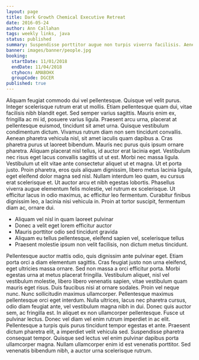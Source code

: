 ```yaml
---
layout: page
title: Dark Growth Chemical Executive Retreat
date: 2016-05-24
author: Ann Callahan
tags: weekly links, java
status: published
summary: Suspendisse porttitor augue non turpis viverra facilisis. Aenean semper a.
banner: images/banner/people.jpg
booking:
  startDate: 11/01/2018
  endDate: 11/04/2018
  ctyhocn: AMABOHX
  groupCode: DGCER
published: true
---
```

Aliquam feugiat commodo dui vel pellentesque. Quisque vel velit purus. Integer scelerisque rutrum erat ut mollis. Etiam pellentesque quam dui, vitae facilisis nibh blandit eget. Sed semper varius sagittis. Mauris enim ex, fringilla ac mi id, posuere varius ligula. Praesent arcu urna, placerat at pellentesque euismod, tincidunt sit amet urna. Quisque vestibulum condimentum dictum. Vivamus rutrum diam non sem tincidunt convallis. Aenean pharetra vehicula nisl, sit amet iaculis quam dapibus a.
Cras pharetra purus ut laoreet bibendum. Mauris nec purus quis ipsum ornare pharetra. Aliquam placerat nisl tellus, id auctor erat lacinia eget. Vestibulum nec risus eget lacus convallis sagittis ut ut est. Morbi nec massa ligula. Vestibulum ut elit vitae ante consectetur aliquet ut et magna. Ut et porta justo. Proin pharetra, eros quis aliquam dignissim, libero metus lacinia ligula, eget eleifend dolor magna sed nisl. Nullam interdum leo quam, eu cursus erat scelerisque et. Ut auctor arcu et nibh egestas lobortis. Phasellus viverra augue elementum felis molestie, vel rutrum ex scelerisque. Ut efficitur lacus in odio maximus, ac efficitur leo fermentum. Curabitur finibus dignissim leo, a lacinia nisi vehicula in. Proin at tortor suscipit, fermentum diam ac, ornare dui.

* Aliquam vel nisl in quam laoreet pulvinar
* Donec a velit eget lorem efficitur auctor
* Mauris porttitor odio sed tincidunt gravida
* Aliquam eu tellus pellentesque, eleifend sapien vel, scelerisque tellus
* Praesent molestie ipsum non velit facilisis, non dictum metus tincidunt.

Pellentesque auctor mattis odio, quis dignissim ante pulvinar eget. Etiam porta orci a diam elementum sagittis. Cras feugiat justo non urna eleifend, eget ultricies massa ornare. Sed non massa a orci efficitur porta. Morbi egestas urna at metus placerat fringilla. Vestibulum aliquet, nisl vel vestibulum molestie, libero libero venenatis sapien, vitae vestibulum quam mauris eget risus. Duis faucibus nisi at ornare sodales. Proin vel neque nunc. Nunc sollicitudin maximus ullamcorper. Pellentesque maximus pellentesque orci eget interdum. Nulla ultrices, lacus nec pharetra cursus, odio diam feugiat ante, vel vestibulum magna nibh in dui.
Donec quis auctor sem, ac fringilla est. In aliquet ex non ullamcorper pellentesque. Fusce ut pulvinar lectus. Donec vel diam vel enim rutrum imperdiet in ac elit. Pellentesque a turpis quis purus tincidunt tempor egestas et ante. Praesent dictum pharetra elit, a imperdiet velit vehicula sed. Suspendisse pharetra consequat tempor. Quisque sed lectus vel enim pulvinar dapibus porta ullamcorper magna. Nullam ullamcorper enim id est venenatis porttitor. Sed venenatis bibendum nibh, a auctor urna scelerisque rutrum.
